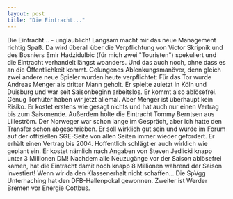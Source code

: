 ```yaml
---
layout: post
title: "Die Eintracht..."
---
```


Die Eintracht... - unglaublich! Langsam macht mir das neue Management richtig Spaß. Da wird überall über die Verpflichtung von Victor Skripnik und des Bosniers Emir Hadzidulbic (für mich zwei "Touristen") spekuliert und die Eintracht verhandelt längst woanders. Und das auch noch, ohne dass es an die Öffentlichkeit kommt. Gelungenes Ablenkungsmanöver, denn gleich zwei andere neue Spieler wurden heute verpflichtet: Für das Tor wurde Andreas Menger als dritter Mann geholt. Er spielte zuletzt in Köln und Duisburg und war seit Saisonbeginn arbeitslos. Er kommt also ablösefrei. Genug Torhüter haben wir jetzt allemal. Aber Menger ist überhaupt kein Risiko. Er kostet erstens wie gesagt nichts und hat auch nur einen Vertrag bis zum Saisonende. Außerdem holte die Eintracht Tommy Berntsen aus Lilleström. Der Norweger war schon lange im Gespräch, aber ich hatte den Transfer schon abgeschrieben. Er soll wirklich gut sein und wurde im Forum auf der offiziellen SGE-Seite von allen Seiten immer wieder gefordert. Er erhält einen Vertrag bis 2004. Hoffentlich schlägt er auch wirklich wie geplant ein. Er kostet nämlich nach Angaben von Steven Jedlicki knapp unter 3 Millionen DM! Nachdem alle Neuzugänge vor der Saison ablösefrei kamen, hat die Eintracht damit noch knapp 8 Millionen während der Saison investiert! Wenn wir da den Klassenerhalt nicht schaffen... Die SpVgg Unterhaching hat den DFB-Hallenpokal gewonnen. Zweiter ist Werder Bremen vor Energie Cottbus.
